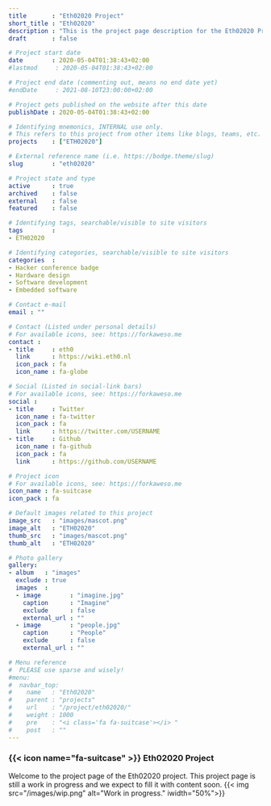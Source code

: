 ```yaml
---
title       : "Eth02020 Project"
short_title : "Eth02020"
description : "This is the project page description for the Eth02020 Project."
draft       : false

# Project start date
date        : 2020-05-04T01:38:43+02:00
#lastmod     : 2020-05-04T01:38:43+02:00

# Project end date (commenting out, means no end date yet)
#endDate     : 2021-08-10T23:00:00+02:00

# Project gets published on the website after this date
publishDate : 2020-05-04T01:38:43+02:00

# Identifying mnemonics, INTERNAL use only.
# This refers to this project from other items like blogs, teams, etc.
projects    : ["ETH02020"]

# External reference name (i.e. https://bodge.theme/slug)
slug        : "eth02020"

# Project state and type
active      : true
archived    : false
external    : false
featured    : false

# Identifying tags, searchable/visible to site visitors
tags        :
- ETH02020

# Identifying categories, searchable/visible to site visitors
categories  :
- Hacker conference badge
- Hardware design
- Software development
- Embedded software

# Contact e-mail
email : ""

# Contact (Listed under personal details)
# For available icons, see: https://forkaweso.me
contact :
- title     : eth0
  link      : https://wiki.eth0.nl
  icon_pack : fa
  icon_name : fa-globe

# Social (Listed in social-link bars)
# For available icons, see: https://forkaweso.me
social :
- title     : Twitter
  icon_name : fa-twitter
  icon_pack : fa
  link      : https://twitter.com/USERNAME
- title     : Github
  icon_name : fa-github
  icon_pack : fa
  link      : https://github.com/USERNAME

# Project icon
# For available icons, see: https://forkaweso.me
icon_name : fa-suitcase
icon_pack : fa

# Default images related to this project
image_src   : "images/mascot.png"
image_alt   : "ETH02020"
thumb_src   : "images/mascot.png"
thumb_alt   : "ETH02020"

# Photo gallery
gallery:
- album   : "images"
  exclude : true
  images  :
  - image        : "imagine.jpg"
    caption      : "Imagine"
    exclude      : false
    external_url : ""
  - image        : "people.jpg"
    caption      : "People"
    exclude      : false
    external_url : ""

# Menu reference
#  PLEASE use sparse and wisely!
#menu:
#  navbar_top:
#    name   : "Eth02020"
#    parent : "projects"
#    url    : "/project/eth02020/"
#    weight : 1000
#    pre    : "<i class='fa fa-suitcase'></i> "
#    post   : ""
---
```


### {{< icon name="fa-suitcase" >}} Eth02020 Project

Welcome to the project page of the Eth02020 project. This project page is still a work in progress and we expect to fill it with content soon.
{{< img src="/images/wip.png" alt="Work in progress." iwidth="50%">}}
